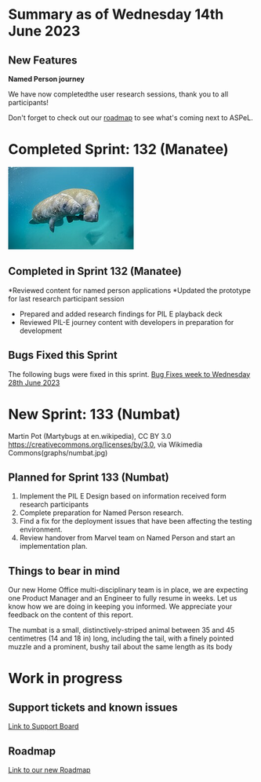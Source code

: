 # Summary as of Wednesday 14th June 2023


## New Features

**Named Person journey**

We have now completedthe user research sessions, thank you to all participants!

Don't forget to check out our [roadmap](https://roadmap.prodpad.com/937455be-8d08-11ed-aa53-2a7db0eb1d9c) to see what's coming next to ASPeL.

# Completed Sprint: 132 (Manatee)
![Sam Farkas (NOAA Photo Library), CC BY 2.0 <https://creativecommons.org/licenses/by/2.0>, via Wikimedia Commons](graphs/manatee.jpeg)
## Completed in Sprint 132 (Manatee)
*Reviewed content for named person applications
*Updated the prototype for last research participant session
* Prepared and added research findings for PIL E playback deck
* Reviewed PIL-E journey content with developers in preparation for development
  
 
## Bugs Fixed this Sprint
The following bugs were fixed in this sprint.
[Bug Fixes week to Wednesday 28th June 2023](graphs/bug28062023.png)


# New Sprint: 133 (Numbat)

Martin Pot (Martybugs at en.wikipedia), CC BY 3.0 <https://creativecommons.org/licenses/by/3.0>, via Wikimedia Commons(graphs/numbat.jpg)


## Planned for Sprint 133 (Numbat)
1) Implement the PIL E Design based on information received form research participants
2) Complete preparation for Named Person research.
3) Find a fix for the deployment issues that have been affecting the testing environment.
4) Review handover from Marvel team on Named Person and start an implementation plan.
   


## Things to bear in mind
Our new Home Office multi-disciplinary team is in place, we are expecting one Product Manager and an Engineer to fully resume in weeks.
Let us know how we are doing in keeping you informed. We appreciate your feedback on the content of this report.

The numbat is a small, distinctively-striped animal between 35 and 45 centimetres (14 and 18 in) long, including the tail, with a finely pointed muzzle and a prominent, bushy tail about the same length as its body


# Work in progress


## Support tickets and known issues
[Link to Support Board](https://collaboration.homeoffice.gov.uk/jira/secure/RapidBoard.jspa?rapidView=1717)


## Roadmap

[Link to our new Roadmap](https://roadmap.prodpad.com/937455be-8d08-11ed-aa53-2a7db0eb1d9c)
